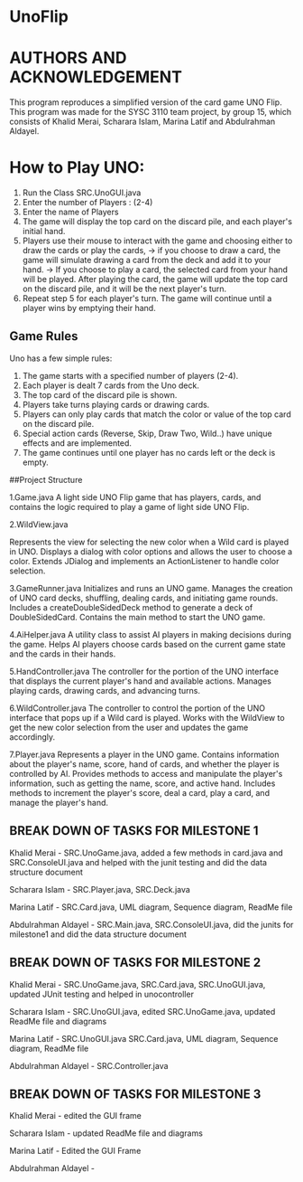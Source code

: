 # UnoFlip
# AUTHORS AND ACKNOWLEDGEMENT

This program reproduces a simplified version of the card game UNO Flip. This program was made for the SYSC 3110 team project, by group 15, which consists of Khalid Merai, Scharara Islam, Marina Latif and Abdulrahman Aldayel.

# How to Play UNO:
1. Run the Class SRC.UnoGUI.java
2. Enter the number of Players : (2-4)
3. Enter the name of Players
4. The game will display the top card on the discard pile, and each player's initial hand.
5. Players use their mouse to interact with the game and choosing either to draw the cards or play the cards,
   -> if you choose to draw a card, the game will simulate drawing a card from the deck and add it to your hand.
   -> If you choose to play a card, the selected card from your hand will be played. After playing the card, the game will update the top 
      card on the discard pile, and it will be the next player's turn.
6. Repeat step 5 for each player's turn. The game will continue until a player wins by emptying their hand.


Game Rules
---------------------------------------

Uno has a few simple rules:
1. The game starts with a specified number of players (2-4).
2. Each player is dealt 7 cards from the Uno deck.
3. The top card of the discard pile is shown.
4. Players take turns playing cards or drawing cards.
5. Players can only play cards that match the color or value of the top card on the discard pile.
6. Special action cards (Reverse, Skip, Draw Two, Wild..) have unique effects and are implemented.
7. The game continues until one player has no cards left or the deck is empty.


##Project Structure

1.Game.java
A light side UNO Flip game that has players, cards, and contains the logic required to play a game of light side UNO Flip.

2.WildView.java

Represents the view for selecting the new color when a Wild card is played in UNO. Displays a dialog with color options and allows the user to choose a color. Extends JDialog and implements an ActionListener to handle color selection.

3.GameRunner.java
Initializes and runs an UNO game. Manages the creation of UNO card decks, shuffling, dealing cards, and initiating game rounds. Includes a createDoubleSidedDeck method to generate a deck of DoubleSidedCard. Contains the main method to start the UNO game.

4.AiHelper.java
A utility class to assist AI players in making decisions during the game. Helps AI players choose cards based on the current game state and the cards in their hands.

5.HandController.java
The controller for the portion of the UNO interface that displays the current player's hand and available actions. Manages playing cards, drawing cards, and advancing turns.

6.WildController.java
The controller to control the portion of the UNO interface that pops up if a Wild card is played. Works with the WildView to get the new color selection from the user and updates the game accordingly.

7.Player.java
Represents a player in the UNO game. Contains information about the player's name, score, hand of cards, and whether the player is controlled by AI. Provides methods to access and manipulate the player's information, such as getting the name, score, and active hand. Includes methods to increment the player's score, deal a card, play a card, and manage the player's hand.

BREAK DOWN OF TASKS FOR MILESTONE 1
---------------------------------------

Khalid Merai - SRC.UnoGame.java, added a few methods in card.java and SRC.ConsoleUI.java and helped with the junit testing and did the data structure document

Scharara Islam - SRC.Player.java, SRC.Deck.java

Marina Latif - SRC.Card.java, UML diagram, Sequence diagram, ReadMe file 

Abdulrahman Aldayel - SRC.Main.java, SRC.ConsoleUI.java, did the junits for milestone1 and did the data structure document

BREAK DOWN OF TASKS FOR MILESTONE 2
---------------------------------------

Khalid Merai - SRC.UnoGame.java, SRC.Card.java, SRC.UnoGUI.java, updated JUnit testing and helped in unocontroller

Scharara Islam - SRC.UnoGUI.java, edited SRC.UnoGame.java, updated ReadMe file and diagrams

Marina Latif - SRC.UnoGUI.java SRC.Card.java, UML diagram, Sequence diagram, ReadMe file 

Abdulrahman Aldayel - SRC.Controller.java

BREAK DOWN OF TASKS FOR MILESTONE 3
---------------------------------------

Khalid Merai - edited the GUI frame 

Scharara Islam - updated ReadMe file and diagrams

Marina Latif - Edited the GUI Frame 

Abdulrahman Aldayel - 





